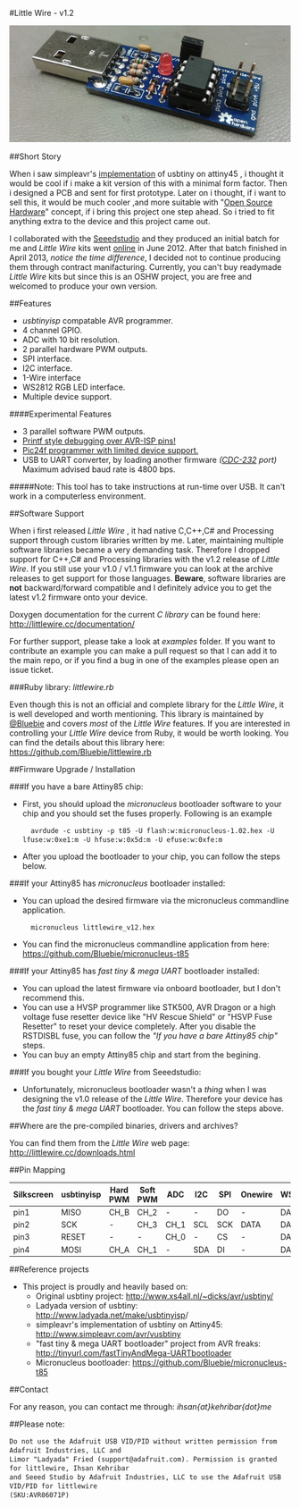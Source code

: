 #Little Wire - v1.2

![little wire](lw.jpg)

##Short Story

When i saw simpleavr's [implementation](http://www.simpleavr.com/avr/vusbtiny+) of usbtiny on attiny45 , i thought it would be cool if i make a kit version of this with a minimal form factor. Then i designed a PCB and sent for first prototype. Later on i thought, if i want to sell this, it would be much cooler ,and more suitable with "[Open Source Hardware](http://www.oshwa.org/definition/)" concept, if i bring this project one step ahead. So i tried to fit anything extra to the device and this project came out.

I collaborated with the [Seeedstudio](www.seeedstudio.com) and they produced an initial batch for me and _Little Wire_ kits went [online](http://www.seeedstudio.com/depot/little-wire-p-1212.html) in June 2012. After that batch finished in April 2013, _notice the time difference_, I decided not to continue producing them through contract manifacturing. Currently, you can't buy readymade _Little Wire_ kits but since this is an OSHW project, you are free and welcomed to produce your own version.

##Features

- _usbtinyisp_ compatable AVR programmer.
- 4 channel GPIO.
- ADC with 10 bit resolution.
- 2 parallel hardware PWM outputs.
- SPI interface.
- I2C interface.
- 1-Wire interface
- WS2812 RGB LED interface.
- Multiple device support.
   
####Experimental Features
- 3 parallel software PWM outputs.
- [Printf style debugging over AVR-ISP pins!](http://blog.kehribar.me/?p=36)
- [Pic24f programmer with limited device support.](http://blog.kehribar.me/?p=171)
- USB to UART converter, by loading another firmware _([CDC-232](http://www.recursion.jp/avrcdc/cdc-232.html) port)_ Maximum advised baud rate is 4800 bps.

#####Note:
This tool has to take instructions at run-time over USB. It can't work in a computerless environment.

##Software Support

When i first released _Little Wire_ , it had native C,C++,C# and Processing support through custom libraries written by me. Later, maintaining multiple software libraries became a very demanding task. Therefore I dropped support for C++,C# and Processing libraries with the v1.2 release of _Little Wire_. If you still use your v1.0 / v1.1 firmware you can look at the archive releases to get support for those languages. **Beware**, software libraries are **not** backward/forward compatible and I definitely advice you to get the latest v1.2 firmware onto your device.

Doxygen documentation for the current _C library_ can be found here: <http://littlewire.cc/documentation/>

For further support, please take a look at _examples_ folder. If you want to contribute an example you can make a pull request so that I can add it to the main repo, or if you find a bug in one of the examples please open an issue ticket.

###Ruby library: _littlewire.rb_

Even though this is not an official and complete library for the _Little Wire_, it is well developed and worth mentioning. This library is maintained by [@Bluebie](http://twitter.com/bluebie) and covers _most_ of the _Little Wire_ features. If you are interested in controlling your _Little Wire_ device from Ruby, it would be worth looking. You can find the details about this library here: <https://github.com/Bluebie/littlewire.rb>

##Firmware Upgrade / Installation

###If you have a bare Attiny85 chip:

- First, you should upload the _micronucleus_ bootloader software to your chip and you should set the fuses properly. Following is an example 

		avrdude -c usbtiny -p t85 -U flash:w:micronucleus-1.02.hex -U lfuse:w:0xe1:m -U hfuse:w:0x5d:m -U efuse:w:0xfe:m

- After you upload the bootloader to your chip, you can follow the steps below. 

###If your Attiny85 has _micronucleus_ bootloader installed:

- You can upload the desired firmware via the micronucleus commandline application.

		micronucleus littlewire_v12.hex
		
- You can find the micronucleus commandline application from here: <https://github.com/Bluebie/micronucleus-t85>

###If your Attiny85 has _fast tiny & mega UART_ bootloader installed:

- You can upload the latest firmware via onboard bootloader, but I don't recommend this.
- You can use a HVSP programmer like STK500, AVR Dragon or a high voltage fuse resetter device like "HV Rescue Shield" or "HSVP Fuse Resetter" to reset your device completely. After you disable the RSTDISBL fuse, you can follow the _"If you have a bare Attiny85 chip"_ steps.
- You can buy an empty Attiny85 chip and start from the begining.

###If you bought your _Little Wire_ from Seeedstudio:
- Unfortunately, micronucleus bootloader wasn't a _thing_ when I was designing the v1.0 release of the _Little Wire_. Therefore your device has the _fast tiny & mega UART_ bootloader. You can follow the steps above.

##Where are the pre-compiled binaries, drivers and archives?

You can find them from the _Little Wire_ web page: <http://littlewire.cc/downloads.html>

##Pin Mapping
	
|Silkscreen|usbtinyisp|Hard PWM|Soft PWM|ADC |I2C|SPI|Onewire|WS2812|CDC-232|
|----------|----------|--------|--------|----|---|---|-------|------|-------|
|pin1      |MISO      |CH_B    |CH_2    |-   |-  |DO |-      |DATA  |TX     |
|pin2      |SCK       |-       |CH_3    |CH_1|SCL|SCK|DATA   |DATA  |-      |
|pin3      |RESET     |-       |-       |CH_0|-  |CS |-      |DATA  |-      |
|pin4      |MOSI      |CH_A    |CH_1    |-   |SDA|DI |-      |DATA  |RX     |

##Reference projects

- This project is proudly and heavily based on: 
    - Original usbtiny project: <http://www.xs4all.nl/~dicks/avr/usbtiny/>
    - Ladyada version of usbtiny: <http://www.ladyada.net/make/usbtinyisp>/
    - simpleavr's implementation of usbtiny on Attiny45: <http://www.simpleavr.com/avr/vusbtiny>
    - "fast tiny & mega UART bootloader" project from AVR freaks: <http://tinyurl.com/fastTinyAndMega-UARTbootloader>
    - Micronucleus bootloader: <https://github.com/Bluebie/micronucleus-t85>

##Contact

For any reason, you can contact me through: _ihsan{at}kehribar{dot}me_

##Please note: 

	Do not use the Adafruit USB VID/PID without written permission from Adafruit Industries, LLC and 
	Limor "Ladyada" Fried (support@adafruit.com). Permission is granted for littlewire, Ihsan Kehribar
	and Seeed Studio by Adafruit Industries, LLC to use the Adafruit USB VID/PID for littlewire 
	(SKU:AVR06071P)		
